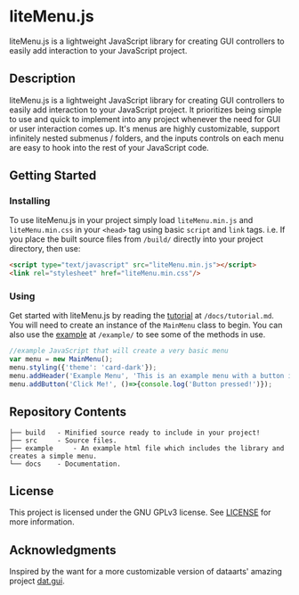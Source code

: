 # liteMenu.js
liteMenu.js is a lightweight JavaScript library for creating GUI controllers to easily add interaction to your JavaScript project.

## Description
liteMenu.js is a lightweight JavaScript library for creating GUI controllers to easily add interaction to your JavaScript project. It prioritizes being simple to use and quick to implement into any project whenever the need for GUI or user interaction comes up. It's menus are highly customizable, support infinitely nested submenus / folders, and the inputs controls on each menu are easy to hook into the rest of your JavaScript code.

## Getting Started

### Installing
To use liteMenu.js in your project simply load `liteMenu.min.js` and `liteMenu.min.css` in your `<head>` tag using basic `script` and `link` tags. i.e. If you place the built source files from `/build/` directly into your project directory, then use:
```html
<script type="text/javascript" src="liteMenu.min.js"></script>
<link rel="stylesheet" href="liteMenu.min.css"/>
```

### Using
Get started with liteMenu.js by reading the [tutorial](/docs/tutorial.md) at `/docs/tutorial.md`. You will need to create an instance of the `MainMenu` class to begin. You can also use the [example](/example/) at `/example/` to see some of the methods in use.
```javascript
//example JavaScript that will create a very basic menu
var menu = new MainMenu();
menu.styling({'theme': 'card-dark'});
menu.addHeader('Example Menu', 'This is an example menu with a button in it.');
menu.addButton('Click Me!', ()=>{console.log('Button pressed!')});
```

## Repository Contents
```
├── build 	- Minified source ready to include in your project!
├── src 	- Source files.
├── example 	- An example html file which includes the library and creates a simple menu.
└── docs 	- Documentation.
```

## License
This project is licensed under the GNU GPLv3 license. See [LICENSE](LICENSE) for more information.

## Acknowledgments
Inspired by the want for a more customizable version of dataarts' amazing project [dat.gui](https://github.com/dataarts/dat.gui).
